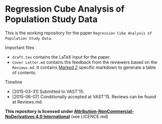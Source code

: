 # Regression Cube Analysis of Population Study Data

This is the working repository for the paper `Regression Cube Analysis of Population Study Data`.

Important files

- `draft.tex` contains the LaTeX input for the paper.
- `Cover Letter.md` contains the feedback from the reviewers based on the `Reviews.md`. It contains [Marked 2](http://marked2app.com/) specific markdown to generate a table of contents.

Timeline

- [2015-03-31] Submitted to VAST'15.
- [2015-06-07] Conditionally accepted at VAST'15. Reviews can be found at Reviews.md.

**This repository is licensed under [Attribution-NonCommercial-NoDerivatives 4.0 International](https://creativecommons.org/licenses/by-nc-nd/4.0/)** (see LICENCE.md)
